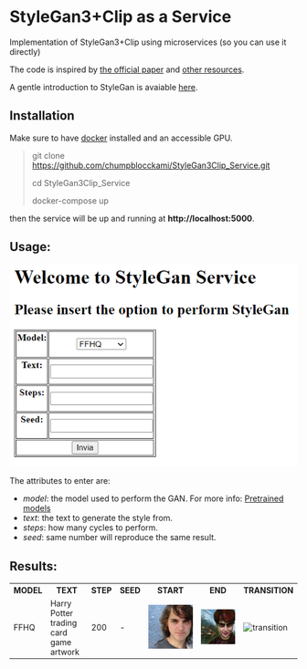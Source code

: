 # StyleGan3+Clip as a Service

Implementation of StyleGan3+Clip using microservices (so you can use it directly)

The code is inspired by [the official paper](https://arxiv.org/abs/2107.09700) and [other resources](https://colab.research.google.com/github/ouhenio/StyleGAN3-CLIP-notebook/blob/main/StyleGAN3).

A gentle introduction to StyleGan is avaiable [here](https://machinelearningmastery.com/introduction-to-style-generative-adversarial-network-stylegan/#:~:text=The%20StyleGAN%20is%20an%20extension,images%20during%20the%20training%20process.).
## Installation

Make sure to have [docker](https://docs.docker.com/get-docker/) installed and an accessible GPU.

> git clone https://github.com/chumpblocckami/StyleGan3Clip_Service.git
> 
> cd StyleGan3Clip_Service
> 
> docker-compose up

then the service will be up and running at **http://localhost:5000**.


## Usage:
<img src="documentation/frontend.PNG" alt="Frontend">

The attributes to enter are:
- *model*: the model used to perform the GAN. For more info:  [Pretrained models](https://ngc.nvidia.com/catalog/models/nvidia:research:stylegan3)
- *text*: the text to generate the style from.
- *steps*: how many cycles to perform.
- *seed*: same number will reproduce the same result.


## Results:


<table>
<tr>
    <th>MODEL</th>
    <th>TEXT</th>
    <th>STEP</th>
    <th>SEED</th>
    <th>START</th>
    <th>END</th>
    <th>TRANSITION</th>
</tr>
<tr>
    <td>FFHQ</td>
    <td>Harry Potter trading card game artwork</td>
    <td>200</td>
    <td>-</td>
    <td><img src="documentation/FFHQ_start.jpg" alt="start"></td>
    <td><img src="documentation/FFHQ_end.jpg" alt="end"></td>
    <td> 
        <img src="documentation/stylegan.gif" alt="transition">
    </td>
</tr>
</table>





